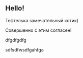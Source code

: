 ## Hello!

Тефтелька замечательный котик)

Совершенно с этим согласенІ

dfgdfgdfg


sdfsdfwsdfgahfga
